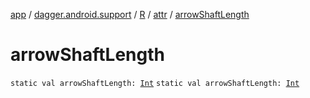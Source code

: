 [app](../../../index.md) / [dagger.android.support](../../index.md) / [R](../index.md) / [attr](index.md) / [arrowShaftLength](./arrow-shaft-length.md)

# arrowShaftLength

`static val arrowShaftLength: `[`Int`](https://kotlinlang.org/api/latest/jvm/stdlib/kotlin/-int/index.html)
`static val arrowShaftLength: `[`Int`](https://kotlinlang.org/api/latest/jvm/stdlib/kotlin/-int/index.html)